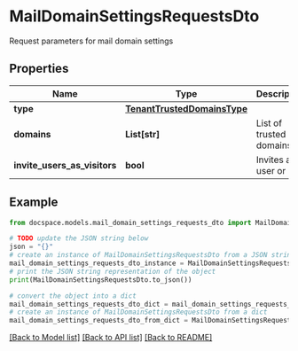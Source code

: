 # MailDomainSettingsRequestsDto

Request parameters for mail domain settings

## Properties

Name | Type | Description | Notes
------------ | ------------- | ------------- | -------------
**type** | [**TenantTrustedDomainsType**](TenantTrustedDomainsType.md) |  | [optional] 
**domains** | **List[str]** | List of trusted domains | [optional] 
**invite_users_as_visitors** | **bool** | Invites as a user or not | [optional] 

## Example

```python
from docspace.models.mail_domain_settings_requests_dto import MailDomainSettingsRequestsDto

# TODO update the JSON string below
json = "{}"
# create an instance of MailDomainSettingsRequestsDto from a JSON string
mail_domain_settings_requests_dto_instance = MailDomainSettingsRequestsDto.from_json(json)
# print the JSON string representation of the object
print(MailDomainSettingsRequestsDto.to_json())

# convert the object into a dict
mail_domain_settings_requests_dto_dict = mail_domain_settings_requests_dto_instance.to_dict()
# create an instance of MailDomainSettingsRequestsDto from a dict
mail_domain_settings_requests_dto_from_dict = MailDomainSettingsRequestsDto.from_dict(mail_domain_settings_requests_dto_dict)
```
[[Back to Model list]](../README.md#documentation-for-models) [[Back to API list]](../README.md#documentation-for-api-endpoints) [[Back to README]](../README.md)


